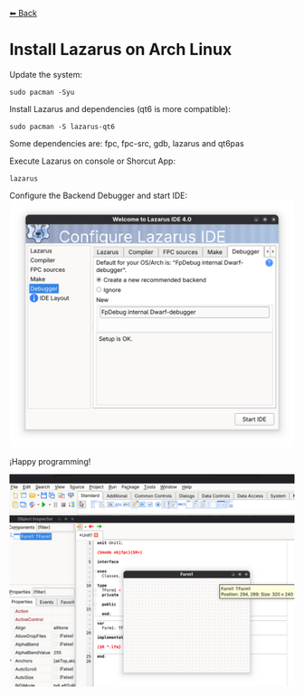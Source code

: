 [⬅ Back](../)

# Install Lazarus on Arch Linux

Update the system:
```
sudo pacman -Syu
```

Install Lazarus and dependencies (qt6 is more compatible):
```
sudo pacman -S lazarus-qt6
```

Some dependencies are: fpc, fpc-src, gdb, lazarus and qt6pas

Execute Lazarus on console or Shorcut App:
```
lazarus
```

Configure the Backend Debugger and start IDE:
![alt text](configure.png)

¡Happy programming!

![alt text](ide.png)
